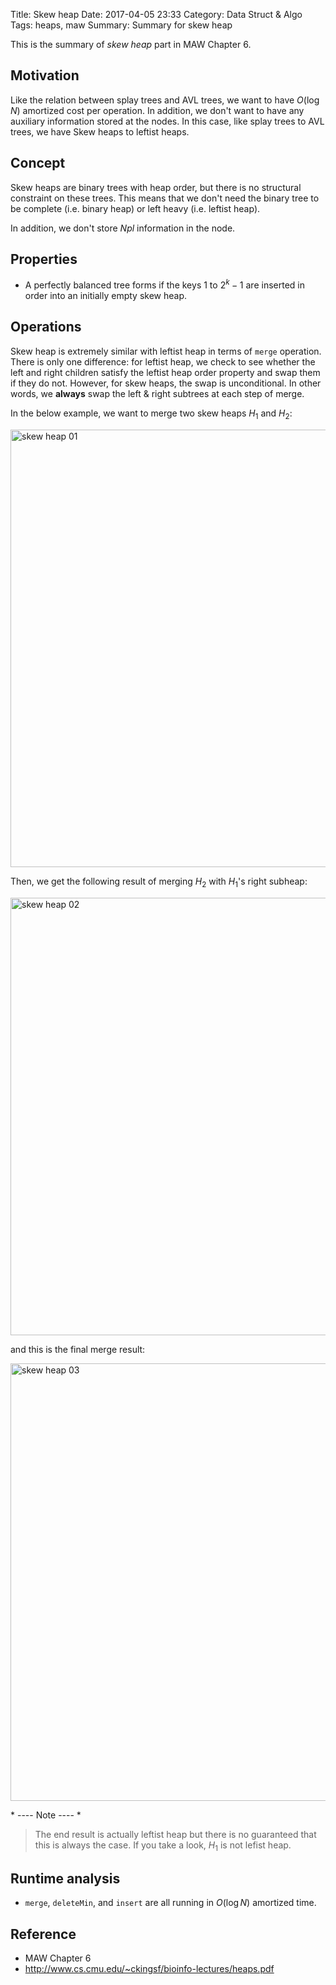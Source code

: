 Title: Skew heap
Date: 2017-04-05 23:33
Category: Data Struct & Algo
Tags: heaps, maw
Summary: Summary for skew heap

This is the summary of *skew heap* part in MAW Chapter 6.

## Motivation

Like the relation between splay trees and AVL trees, we want to have 
$O(\log N)$ amortized cost per operation. In addition, we don't want
to have any auxiliary information stored at the nodes. In this case,
like splay trees to AVL trees, we have Skew heaps to leftist heaps.

## Concept

Skew heaps are binary trees with heap order, but there is no structural constraint
on these trees. This means that we don't need the binary tree to be complete 
(i.e. binary heap) or left heavy (i.e. leftist heap).

In addition, we don't store $Npl$ information in the node.

## Properties

- A perfectly balanced tree forms if the keys $1$ to $2^k-1$ are inserted in order
into an initially empty skew heap.

## Operations

Skew heap is extremely similar with leftist heap in terms of `merge` operation. 
There is only one difference: for leftist heap, we check to see whether the 
left and right children satisfy the leftist heap order property and swap them
if they do not. However, for skew heaps, the swap is unconditional. In other words,
we **always** swap the left & right subtrees at each step of merge. 

In the below example, we want to merge two skew heaps $H_1$ and $H_2$:

<img src="/images/skew-heap-01.PNG" alt="skew heap 01" style="width: 700px;"/>

Then, we get the following result of merging $H_2$ with $H_1$'s right subheap:

<img src="/images/skew-heap-02.PNG" alt="skew heap 02" style="width: 700px;"/>

and this is the final merge result:

<img src="/images/skew-heap-03.PNG" alt="skew heap 03" style="width: 700px;"/>

\* ---- Note ---- *

> The end result is actually leftist heap but there is no guaranteed that this is
> always the case. If you take a look, $H_1$ is not lefist heap.

## Runtime analysis

- `merge`, `deleteMin`, and `insert` are all running in $O(\log N)$ amortized time.

## Reference

- MAW Chapter 6
- http://www.cs.cmu.edu/~ckingsf/bioinfo-lectures/heaps.pdf